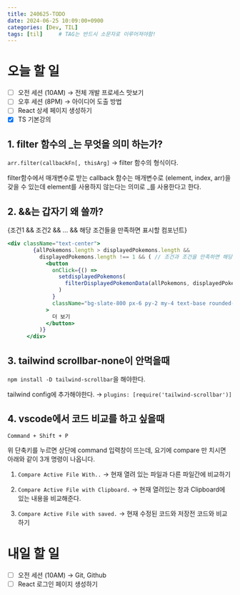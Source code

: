 ```yaml
---
title: 240625-TODO
date: 2024-06-25 10:09:00+0900
categories: [Dev, TIL]
tags: [til]		# TAG는 반드시 소문자로 이루어져야함!
---
```


# 오늘 할 일

- [ ]  오전 세션 (10AM) → 전체 개발 프로세스 맛보기
- [ ]  오후 세션 (8PM) → 아이디어 도출 방법
- [ ]  React 상세 페이지 생성하기
- [x]  TS 기본강의

## 1. filter 함수의 _는 무엇을 의미 하는가?

`arr.filter(callbackFn[, thisArg]` → filter 함수의 형식이다.

filter함수에서 매개변수로 받는 callback 함수는 매개변수로 (element, index, arr)을 갖을 수 있는데 element를 사용하지 않는다는 의미로 _를 사용한다고 한다.

## 2. &&는 갑자기 왜 쓸까?

{조건1 && 조건2 && … && 해당 조건들을 만족하면 표시할 컴포넌트}

```jsx
<div className="text-center">
        {allPokemons.length > displayedPokemons.length &&
          displayedPokemons.length !== 1 && ( // 조건과 조건을 만족하면 해당 컴포넌트를 보여줘
            <button
              onClick={() =>
                setdisplayedPokemons(
                  filterDisplayedPokemonData(allPokemons, displayedPokemons)
                )
              }
              className="bg-slate-800 px-6 py-2 my-4 text-base rounded-lg font-bold text-white"
            >
              더 보기
            </button>
          )}
      </div>
```

## 3. tailwind scrollbar-none이 안먹을때

`npm install -D tailwind-scrollbar`을 해야한다.

tailwind config에 추가해야한다. →  `plugins: [require('tailwind-scrollbar')]` 

## 4. vscode에서 코드 비교를 하고 싶을때

 `Command + Shift + P`

위 단축키를 누르면 상단에 command 입력창이 뜨는데, 요기에 compare 만 치시면 아래와 같이 3개 명령이 나옵니다.

1. `Compare Active File With..` → 현재 열려 있는 파일과 다른 파일간에 비교하기
    
2. `Compare Active File with Clipboard.` → 현재 열려있는 창과 Clipboard에 있는 내용을 비교해준다.
    
3. `Compare Active File with saved.`  → 현재 수정된 코드와 저장전 코드와 비교하기
    
# 내일 할 일

- [ ]  오전 세션 (10AM) → Git, Github
- [ ]  React 로그인 페이지 생성하기
